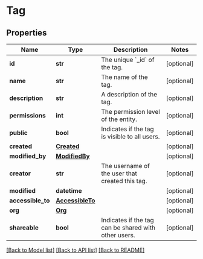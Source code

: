 # Tag

## Properties
Name | Type | Description | Notes
------------ | ------------- | ------------- | -------------
**id** | **str** | The unique &#x60;_id&#x60; of the tag. | [optional] 
**name** | **str** | The name of the tag. | [optional] 
**description** | **str** | A description of the tag. | [optional] 
**permissions** | **int** | The permission level of the entity. | [optional] 
**public** | **bool** | Indicates if the tag is visible to all users. | [optional] 
**created** | [**Created**](Created.md) |  | [optional] 
**modified_by** | [**ModifiedBy**](ModifiedBy.md) |  | [optional] 
**creator** | **str** | The username of the user that created this tag. | [optional] 
**modified** | **datetime** |  | [optional] 
**accessible_to** | [**AccessibleTo**](AccessibleTo.md) |  | [optional] 
**org** | [**Org**](Org.md) |  | [optional] 
**shareable** | **bool** | Indicates if the tag can be shared with other users. | [optional] 

[[Back to Model list]](../README.md#documentation-for-models) [[Back to API list]](../README.md#documentation-for-api-endpoints) [[Back to README]](../README.md)

